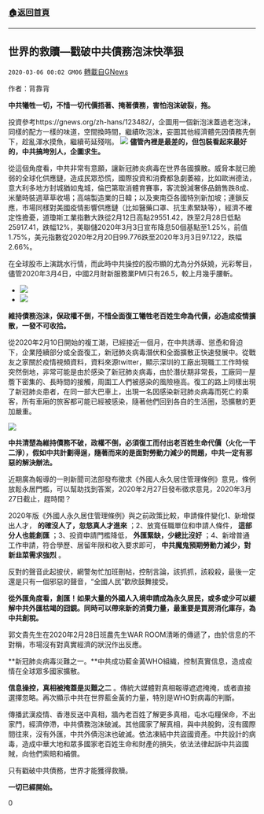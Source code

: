 ###  [:house:返回首頁](https://github.com/ourhimalayas/txt)
---

## 世界的救贖—戳破中共債務泡沫快準狠
`2020-03-06 00:02 GM06` [轉載自GNews](https://gnews.org/zh-hant/131889/)

作者：背靠背

**中共犧牲一切，不惜一切代價捂著、掩著債務，害怕泡沫破裂，拖。**

投資參考https://gnews.org/zh-hans/123482/，企圖用一個新泡沫蓋過老泡沫，同樣的配方一樣的味道，空間換時間，繼續吹泡沫，妄圖其他經濟體先因債務先倒下，趁亂渾水摸魚，繼續苟延殘喘。
![](https://s3-ap-northeast-1.amazonaws.com/news.guo.offload.media/wp-content/uploads/2020/03/05234854/555.jpg)
**儘管內裡是最差的，但包裝看起來最好的，中共搞垮別人，企圖求生。**

從這個角度看，中共非常有意願，讓新冠肺炎病毒在世界各國擴散。威脅本就已脆弱的全球化供應鏈，造成民眾恐慌，國際投資和消費都急劇萎縮，比如歐洲德法，意大利多地方封城猶如鬼城，倫巴第取消體育賽事，客流銳減奢侈品銷售跌8成、米蘭時裝週草草收場；高端製造業的日韓；以及東南亞各國特別新加坡；連鎖反應，市場同樣對美國疫情影響供應鏈（比如醫藥口罩、抗生素緊缺等），經濟不確定性擔憂，道瓊斯工業指數大跌從2月12日高點29551.42，跌至2月28日低點25917.41，跌幅12%，美聯儲2020年3月3日宣布降息50個基點至1.25%，前值1.75%，美元指數從2020年2月20日99.776跌至2020年3月3日97.122，跌幅2.66%。

在全球股市上演跳水行情，而此時中共操控的股市顯的尤為分外妖嬈，光彩奪目，儘管2020年3月4日，中國2月財新服務業PMI只有26.5，較上月幾乎腰斬。

- ![](https://s3-ap-northeast-1.amazonaws.com/news.guo.offload.media/wp-content/uploads/2020/03/05235026/777.jpg)
- ![](https://s3-ap-northeast-1.amazonaws.com/news.guo.offload.media/wp-content/uploads/2020/03/05235039/888.jpg)


**維持債務泡沫，保政權不倒，不惜全面復工犧牲老百姓生命為代價，必造成疫情擴散，一發不可收拾。**

從2020年2月10日開始的複工潮，已經接近一個月，在中共誘導、慫恿和脅迫下，企業陸續部分或全面復工，新冠肺炎病毒潛伏和全面擴散正快速發展中。從戰友之家關於疫情視頻資料，資料來源twitter，顯示深圳的工廠出現職工工作時候突然倒地，非常可能是由於感染了新冠肺炎病毒，由於潛伏期非常長，工廠同一屋簷下密集的、長時間的接觸，周圍工人們被感染的風險極高。復工的路上同樣出現了新冠肺炎患者，在同一部大巴車上，出現一名因感染新冠肺炎病毒而死亡的乘客，所有車廂的旅客都可能已經被感染，隨著他們回到各自的生活圈，恐擴散的更加嚴重。

![](https://s3-ap-northeast-1.amazonaws.com/news.guo.offload.media/wp-content/uploads/2020/03/05235332/88-1.jpg)

**中共清楚為維持債務不破，政權不倒，必須復工而付出老百姓生命代價（火化一干二淨），假如中共計劃得逞，隨著而來的是面對勞動力減少的問題，中共一定有邪惡的解決辦法。**

近期廣為報導的一則新聞司法部發布徵求《外國人永久居住管理條例》意見，條例放鬆永居門檻，可以幫助找到答案，2020年2月27日發布徵求意見，2020年3月27日截止，趕時間？

2020年版《外國人永久居住管理條例》與之前政策比較，申請條件變化1、新增傑出人才， **的確沒人了，忽悠真人才進來** ；2、放寬任職單位和申請人條件， **這部分人也能創匯** ；3、投資申請門檻降低， **外匯緊缺，少總比沒好** ；4、新增普通工作申請，符合學歷、居留年限和收入要求即可， **中共魔鬼預期勞動力減少，對新韭菜需求強烈** 。

反對的聲音此起披伏，網警匆忙加班刪帖，控制言論，該抓抓，該殺殺，最後一定還是只有一個邪惡的聲音，“全國人民”歡欣鼓舞接受。

**從外匯角度看，創匯！如果大量的外國人入境申請成為永久居民，或多或少可以緩解中共外匯枯竭的囧鏡。同時可以帶來新的消費力量，最重要是買房消化庫存，為中共創稅。**

郭文貴先生在2020年2月28日班農先生WAR ROOM清晰的傳遞了，由於信息的不對稱，市場沒有對真實經濟的狀況作出反應。

**新冠肺炎病毒災難之一。**中共成功藍金黃WHO組織，控制真實信息，造成疫情在全球眾多國家擴散。

**信息操控，真相被掩蓋是災難之二** 。傳統大媒體對真相報導遮遮掩掩，或者直接選擇忽略。再次顯示中共在世界藍金黃的力量，特別是WHO對病毒的判斷。

傳播武漢疫情、香港反送中真相，牆內老百姓了解更多真相，屯水屯糧保命，不出家門，經濟停滯，中共債務泡沫破滅。其他國家了解真相，與中共脫鉤，沒有國際間往來，沒有外匯，中共外債泡沫也破滅。依法凍結中共盜國資產。中共設計的病毒，造成中華大地和眾多國家老百姓生命和財產的損失，依法法律起訴中共盜國賊，向他們索賠和補償。

只有戳破中共債務，世界才能獲得救贖。

**一切已經開始。**



0
